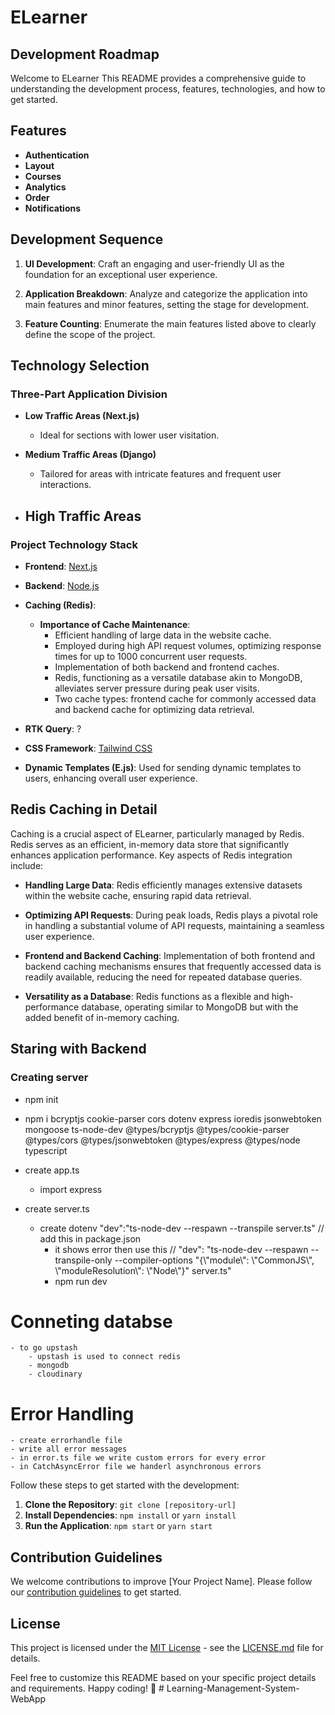 # ELearner

## Development Roadmap

Welcome to ELearner This README provides a comprehensive guide to understanding the development process, features, technologies, and how to get started.

## Features

- **Authentication**
- **Layout**
- **Courses**
- **Analytics**
- **Order**
- **Notifications**

## Development Sequence

1. **UI Development**: Craft an engaging and user-friendly UI as the foundation for an exceptional user experience.

2. **Application Breakdown**: Analyze and categorize the application into main features and minor features, setting the stage for development.

3. **Feature Counting**: Enumerate the main features listed above to clearly define the scope of the project.

## Technology Selection

### Three-Part Application Division

- **Low Traffic Areas (Next.js)**

  - Ideal for sections with lower user visitation.

- **Medium Traffic Areas (Django)**

  - Tailored for areas with intricate features and frequent user interactions.

- **High Traffic Areas**
  - 

### Project Technology Stack

- **Frontend**: [Next.js](https://nextjs.org/)
- **Backend**: [Node.js](https://nodejs.org/)
- **Caching (Redis)**:

  - **Importance of Cache Maintenance**:
    - Efficient handling of large data in the website cache.
    - Employed during high API request volumes, optimizing response times for up to 1000 concurrent user requests.
    - Implementation of both backend and frontend caches.
    - Redis, functioning as a versatile database akin to MongoDB, alleviates server pressure during peak user visits.
    - Two cache types: frontend cache for commonly accessed data and backend cache for optimizing data retrieval.

- **RTK Query**: ?

- **CSS Framework**: [Tailwind CSS](https://tailwindcss.com/)
- **Dynamic Templates (E.js)**: Used for sending dynamic templates to users, enhancing overall user experience.

## Redis Caching in Detail

Caching is a crucial aspect of ELearner, particularly managed by Redis. Redis serves as an efficient, in-memory data store that significantly enhances application performance. Key aspects of Redis integration include:

- **Handling Large Data**: Redis efficiently manages extensive datasets within the website cache, ensuring rapid data retrieval.

- **Optimizing API Requests**: During peak loads, Redis plays a pivotal role in handling a substantial volume of API requests, maintaining a seamless user experience.

- **Frontend and Backend Caching**: Implementation of both frontend and backend caching mechanisms ensures that frequently accessed data is readily available, reducing the need for repeated database queries.

- **Versatility as a Database**: Redis functions as a flexible and high-performance database, operating similar to MongoDB but with the added benefit of in-memory caching.

## Staring with Backend 



###  Creating server
  - npm init
  - npm i bcryptjs cookie-parser cors dotenv express ioredis jsonwebtoken mongoose ts-node-dev @types/bcryptjs @types/cookie-parser @types/cors @types/jsonwebtoken @types/express @types/node typescript

  - create app.ts
     - import express

  - create server.ts
      - create dotenv
          "dev":"ts-node-dev --respawn --transpile server.ts"
          // add this in package.json
          - it shows error  then use this 
            //  "dev": "ts-node-dev --respawn --transpile-only --compiler-options \"{\\\"module\\\": \\\"CommonJS\\\", \\\"moduleResolution\\\": \\\"Node\\\"}\" server.ts"
          - npm run dev
  # Conneting databse
    - to go upstash
        - upstash is used to connect redis
        - mongodb
        - cloudinary

  # Error Handling
    - create errorhandle file 
    - write all error messages
    - in error.ts file we write custom errors for every error
    - in CatchAsyncError file we handerl asynchronous errors
    

  















Follow these steps to get started with the development:

1. **Clone the Repository**: `git clone [repository-url]`
2. **Install Dependencies**: `npm install` or `yarn install`
3. **Run the Application**: `npm start` or `yarn start`

## Contribution Guidelines

We welcome contributions to improve [Your Project Name]. Please follow our [contribution guidelines](CONTRIBUTING.md) to get started.

## License

This project is licensed under the [MIT License](LICENSE.md) - see the [LICENSE.md](LICENSE.md) file for details.

Feel free to customize this README based on your specific project details and requirements. Happy coding! 🚀
#   L e a r n i n g - M a n a g e m e n t - S y s t e m - W e b A p p  
 